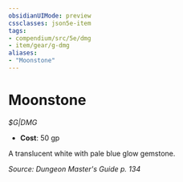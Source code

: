 ```yaml
---
obsidianUIMode: preview
cssclasses: json5e-item
tags:
- compendium/src/5e/dmg
- item/gear/g-dmg
aliases: 
- "Moonstone"
---
```

# Moonstone
*$G|DMG*  

- **Cost**: 50 gp

A translucent white with pale blue glow gemstone.

*Source: Dungeon Master's Guide p. 134*